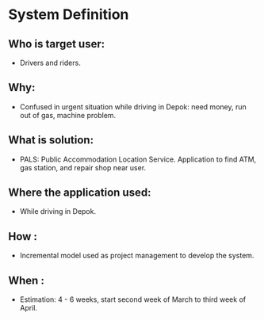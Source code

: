 System Definition
====

## Who is target user:
+ Drivers and riders.

## Why:
+ Confused in urgent situation while driving in Depok: need money, run out of gas, machine problem.

## What is solution:
+ PALS: Public Accommodation Location Service. Application to find ATM, gas station, and repair shop near user.

## Where the application used:
+ While driving in Depok.
## How :
+ Incremental model used as project management to develop the system. 
## When :
+ Estimation: 4 - 6 weeks, start second week of March to third week of April. 
